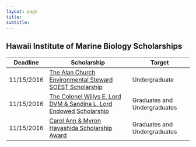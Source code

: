 ```yaml
---
layout: page
title: 
subtitle: 
---
```


Hawaii Institute of Marine Biology Scholarships
-------------------------------------


| Deadline						         | Scholarship | Target |
| ---------- | -----------------------------------------------  | --------------------------------- |
| 11/15/2016    | [The Alan Church Environmental Steward SOEST Scholarship](details/alan_church) | Undergraduate |
| 11/15/2016   | [The Colonel Willys E. Lord DVM & Sandina L. Lord Endowed Scholarship](details/lord)	 | Graduates and Undergraduates |
| 11/15/2016 | [Carol Ann & Myron Hayashida Scholarship Award](details/hayashida) | Graduates and Undergraduates |


